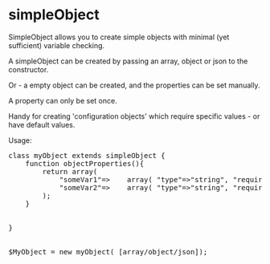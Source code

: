 # simpleObject

SimpleObject allows you to create simple objects with minimal (yet sufficient) variable checking.

A simpleObject can be created by passing an array, object or json to the constructor.

Or - a empty object can be created, and the properties can be set manually. 

A property can only be set once.


Handy for creating 'configuration objects' which require specific values - or have default values.


Usage:

<pre>
class myObject extends simpleObject {
	function objectProperties(){
		return array(
			"someVar1"=>	array( "type"=>"string", "required"=>true, "defval"=>"defaultVal"  ),
			"someVar2"=>	array( "type"=>"string", "required"=>false, "defval"=>""  )
		);
	}
	
	
}


$MyObject = new myObject( [array/object/json]);



</pre>

